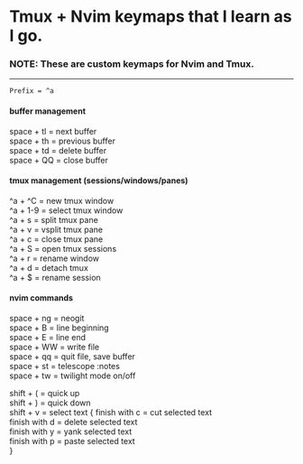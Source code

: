 # Tmux + Nvim keymaps that I learn as I go.


### NOTE: These are custom keymaps for Nvim and Tmux.
-------------------------------------------------
``` Prefix = ^a ```

#### buffer management
space + tl = next buffer  
space + th = previous buffer  
space + td = delete buffer  
space + QQ = close buffer  


#### tmux management (sessions/windows/panes)
^a + ^C = new tmux window  
^a + 1-9 = select tmux window  
^a + s = split tmux pane  
^a + v = vsplit tmux pane  
^a + c = close tmux pane  
^a + S = open tmux sessions  
^a + r = rename window  
^a + d = detach tmux  
^a + $ = rename session  


#### nvim commands
space + ng = neogit  
space + B = line beginning  
space + E = line end  
space + WW = write file  
space + qq = quit file, save buffer  
space + st = telescope :notes  
space + tw = twilight mode on/off  

shift + ( = quick up  
shift + ) = quick down  
shift + v = select text 
{ 
	finish with c = cut selected text  
	finish with d = delete selected text  
	finish with y = yank selected text  
	finish with p = paste selected text  
}


